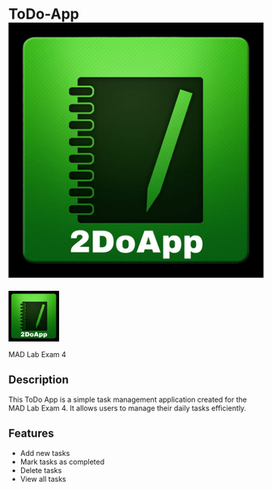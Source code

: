 # ToDo-App ![App logo](https://github.com/isharaUmayanaga/ToDo-App/blob/master/app/src/main/res/drawable/applogo.jpeg)
<img src="https://github.com/isharaUmayanaga/ToDo-App/blob/master/app/src/main/res/drawable/applogo.jpeg" alt="App Logo" width="100" hight="100">

MAD Lab Exam 4
## Description
This ToDo App is a simple task management application created for the MAD Lab Exam 4. It allows users to manage their daily tasks efficiently.

## Features
- Add new tasks
- Mark tasks as completed
- Delete tasks
- View all tasks



